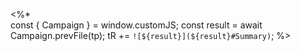 <%*  
    const { Campaign } = window.customJS;
    const result = await Campaign.prevFile(tp);
    tR += `![${result}](${result}#Summary)`; 
%>